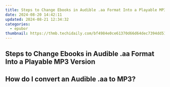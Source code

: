 ```yaml
---
title: Steps to Change Ebooks in Audible .aa Format Into a Playable MP3 Version
date: 2024-08-20 14:42:11
updated: 2024-08-21 12:34:32
categories:
  - epubor
thumbnail: https://thmb.techidaily.com/bf4984e0ce61370d66d64dec7394dd5194f1497b8dcd59101ee95e0bac57c052.jpg
---
```


## Steps to Change Ebooks in Audible .aa Format Into a Playable MP3 Version

## How do I convert an Audible .aa to MP3?



<ins class="adsbygoogle"
     style="display:block"
     data-ad-format="autorelaxed"
     data-ad-client="ca-pub-7571918770474297"
     data-ad-slot="1223367746"></ins>



<ins class="adsbygoogle"
     style="display:block"
     data-ad-client="ca-pub-7571918770474297"
     data-ad-slot="8358498916"
     data-ad-format="auto"
     data-full-width-responsive="true"></ins>
